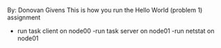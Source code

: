 By: Donovan Givens
This is how you run the Hello World (problem 1) assignment 
- run task client on node00
-run task server on node01
-run netstat on node01